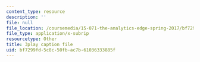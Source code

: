 ```yaml
---
content_type: resource
description: ''
file: null
file_location: /coursemedia/15-071-the-analytics-edge-spring-2017/bf7299fd5c8c50fbac7b61036333885f_35kwBJQwmLg.vtt
file_type: application/x-subrip
resourcetype: Other
title: 3play caption file
uid: bf7299fd-5c8c-50fb-ac7b-61036333885f
---
```

